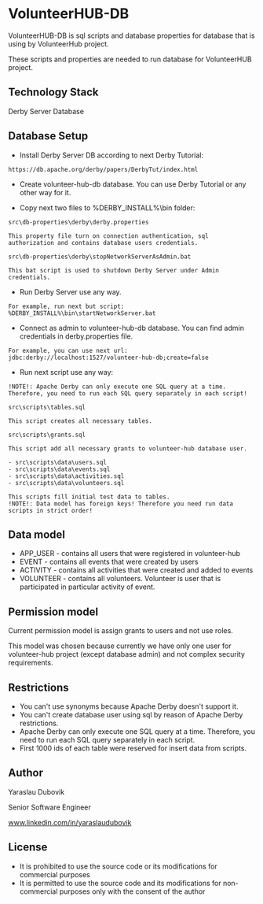 # VolunteerHUB-DB
VolunteerHUB-DB is sql scripts and database properties for database that is using by VolunteerHub project.

These scripts and properties are needed to run database for VolunteerHUB project.

## Technology Stack

Derby Server Database

## Database Setup

- Install Derby Server DB according to next Derby Tutorial:

```url
https://db.apache.org/derby/papers/DerbyTut/index.html
```

- Create volunteer-hub-db database. You can use Derby Tutorial or any other way for it.

- Copy next two files to %DERBY_INSTALL%\bin folder:
```
src\db-properties\derby\derby.properties

This property file turn on connection authentication, sql authorization and contains database users credentials.
```

```
src\db-properties\derby\stopNetworkServerAsAdmin.bat

This bat script is used to shutdown Derby Server under Admin credentials. 
```

- Run Derby Server use any way.
```
For example, run next but script:
%DERBY_INSTALL%\bin\startNetworkServer.bat
```

- Connect as admin to volunteer-hub-db database. You can find admin credentials in derby.properties file.
```
For example, you can use next url:
jdbc:derby://localhost:1527/volunteer-hub-db;create=false 
```

- Run next script use any way:
```
!NOTE!: Apache Derby can only execute one SQL query at a time. Therefore, you need to run each SQL query separately in each script!
```

```
src\scripts\tables.sql

This script creates all necessary tables.
```

```
src\scripts\grants.sql

This script add all necessary grants to volunteer-hub database user.
```

```
- src\scripts\data\users.sql
- src\scripts\data\events.sql
- src\scripts\data\activities.sql
- src\scripts\data\volunteers.sql

This scripts fill initial test data to tables.
!NOTE!: Data model has foreign keys! Therefore you need run data scripts in strict order!
```

## Data model

- APP_USER - contains all users that were registered in volunteer-hub
- EVENT - contains all events that were created by users
- ACTIVITY - contains all activities that were created and added to events
- VOLUNTEER - contains all volunteers. Volunteer is user that is participated in particular activity of event.

## Permission model

Current permission model is assign grants to users and not use roles.

This model was chosen because currently we have only one user for volunteer-hub project (except database admin) and not complex security requirements.

## Restrictions

- You can't use synonyms because Apache Derby doesn't support it.
- You can't create database user using sql by reason of Apache Derby restrictions.
- Apache Derby can only execute one SQL query at a time. Therefore, you need to run each SQL query separately in each script.
- First 1000 ids of each table were reserved for insert data from scripts.

## Author

Yaraslau Dubovik

Senior Software Engineer

www.linkedin.com/in/yaraslaudubovik

## License

- It is prohibited to use the source code or its modifications for commercial purposes
- It is permitted to use the source code and its modifications for non-commercial purposes only with the consent of the author